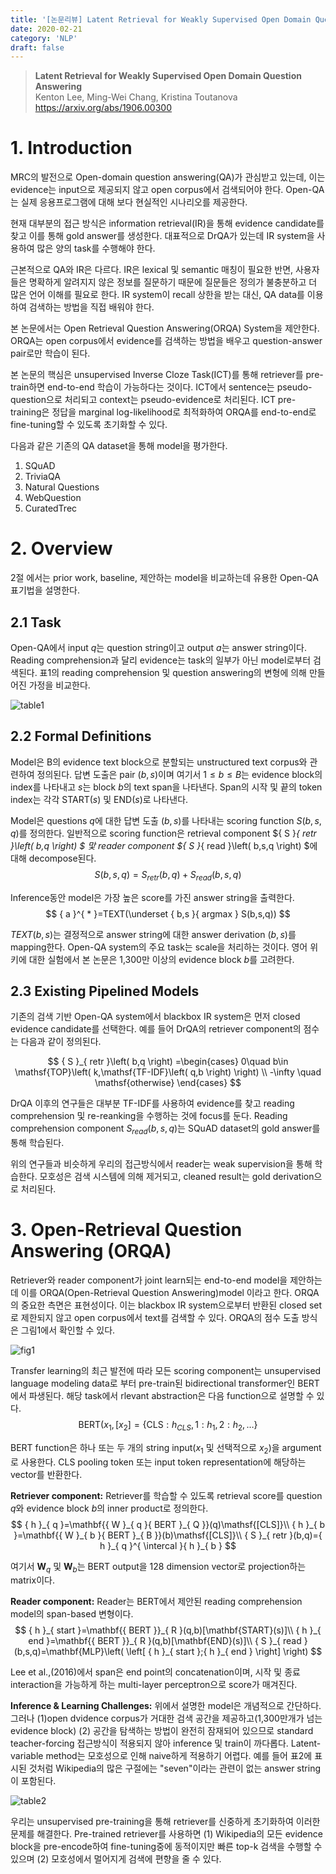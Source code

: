 ```yaml
---
title: '[논문리뷰] Latent Retrieval for Weakly Supervised Open Domain Question Answering'
date: 2020-02-21
category: 'NLP'
draft: false
---
```


> **Latent Retrieval for Weakly Supervised Open Domain Question Answering**  
Kenton Lee, Ming-Wei Chang, Kristina Toutanova  
https://arxiv.org/abs/1906.00300


# 1. Introduction
MRC의 발전으로 Open-domain question answering(QA)가 관심받고 있는데, 이는 evidence는 input으로 제공되지 않고 open corpus에서 검색되어야 한다.
Open-QA는 실제 응용프로그램에 대해 보다 현실적인 시나리오를 제공한다.

현재 대부분의 접근 방식은 information retrieval(IR)을 통해 evidence candidate를 찾고 이를 통해 gold answer를 생성한다.
대표적으로 DrQA가 있는데 IR system을 사용하여 많은 양의 task를 수행해야 한다.

근본적으로 QA와 IR은 다르다.
IR은 lexical 및 semantic 매칭이 필요한 반면, 사용자들은 명확하게 알려지지 않은 정보를 질문하기 때문에 질문들은 정의가 불충분하고 더 많은 언어 이해를 필요로 한다.
IR system이 recall 상한을 받는 대신, QA data를 이용하여 검색하는 방법을 직접 배워야 한다.

본 논문에서는 Open Retrieval Question Answering(ORQA) System을 제안한다.
ORQA는 open corpus에서 evidence를 검색하는 방법을 배우고 question-answer pair로만 학습이 된다.

본 논문의 핵심은 unsupervised Inverse Cloze Task(ICT)를 통해 retriever를 pre-train하면 end-to-end 학습이 가능하다는 것이다.
ICT에서 sentence는 pseudo-question으로 처리되고 context는 pseudo-evidence로 처리된다.
ICT pre-training은 정답을 marginal log-likelihood로 최적화하여 ORQA를 end-to-end로 fine-tuning할 수 있도록 초기화할 수 있다.

다음과 같은 기존의 QA dataset을 통해 model을 평가한다.
1. SQuAD
2. TriviaQA
3. Natural Questions
4. WebQuestion
5. CuratedTrec


# 2. Overview
2절 에서는 prior work, baseline, 제안하는 model을 비교하는데 유용한 Open-QA 표기법을 설명한다.

## 2.1 Task
Open-QA에서 input $q$는 question string이고 output $a$는 answer string이다.
Reading comprehension과 달리 evidence는 task의 일부가 아닌 model로부터 검색된다.
표1의 reading comprehension 및 question answering의 변형에 의해 만들어진 가정을 비교한다.

![table1](./img/orqa/table1.png)

## 2.2 Formal Definitions
Model은 B의 evidence text block으로 분할되는 unstructured text corpus와 관련하여 정의된다.
답변 도출은 pair $(b,s)$이며 여기서 $1\le b\le B$는 evidence block의 index를 나타내고 $s$는 block $b$의 text span을 나타낸다.
Span의 시작 및 끝의 token index는 각각 $\mathsf{START}(s)$ 및 $\mathsf{END}(s)$로 나타낸다.

Model은 questions $q$에 대한 답변 도출 $(b,s)$를 나타내는 scoring function $S(b,s,q)$를 정의한다.
일반적으로 scoring function은 retrieval component ${ S }_{ retr }\left( b,q \right) $ 맟 reader component ${ S }_{ read }\left( b,s,q \right) $에 대해 decompose된다.
$$
S(b,s,q)={ S }_{ retr }(b,q)+{ S }_{ read }(b,s,q)
$$

Inference동안 model은 가장 높은 score를 가진 answer string을 출력한다.
$$
{ a }^{ * }=TEXT(\underset { b,s }{ argmax } S(b,s,q))
$$

$TEXT(b,s)$는 결정적으로 answer string에 대한 answer derivation $(b,s)$를 mapping한다.
Open-QA system의 주요 task는 scale을 처리하는 것이다.
영어 위키에 대한 실험에서 본 논문은 1,300만 이상의 evidence block $b$를 고려한다.

## 2.3 Existing Pipelined Models
기존의 검색 기반 Open-QA system에서 blackbox IR system은 먼저 closed evidence candidate를 선택한다.
예를 들어 DrQA의 retriever component의 점수는 다음과 같이 정의된다.

$$
{ S }_{ retr }\left( b,q \right) =\begin{cases} 0\quad b\in \mathsf{TOP}\left( k,\mathsf{TF-IDF}\left( q,b \right)  \right)  \\ -\infty \quad \mathsf{otherwise} \end{cases}
$$

DrQA 이후의 연구들은 대부분 TF-IDF를 사용하여 evidence를 찾고 reading comprehension 및 re-reanking을 수행하는 것에 focus를 둔다.
Reading comprehension component ${ S }_{ read }(b,s,q)$는 SQuAD dataset의 gold answer를 통해 학습된다.

위의 연구들과 비슷하게 우리의 접근방식에서 reader는 weak supervision을 통해 학습한다.
모호성은 검색 시스템에 의해 제거되고, cleaned result는 gold derivation으로 처리된다.



# 3. Open-Retrieval Question Answering (ORQA)
Retriever와 reader component가 joint learn되는 end-to-end model을 제안하는데 이를 ORQA(Open-Retrieval Question Answering)model 이라고 한다.
ORQA의 중요한 측면은 표현성이다.
이는 blackbox IR system으로부터 반환된 closed set로 제한되지 않고 open corpus에서 text를 검색할 수 있다.
ORQA의 점수 도출 방식은 그림1에서 확인할 수 있다.

![fig1](./img/orqa/fig1.png)

Transfer learning의 최근 발전에 따라 모든 scoring component는 unsupervised language modeling data로 부터 pre-train된 bidirectional transformer인 BERT에서 파생된다.
해당 task에서 rlevant abstraction은 다음 function으로 설명할 수 있다.
$$
\mathsf{BERT}({ x }_{ 1 },\left[ { x }_{ 2 } \right] =\left\{ \mathsf{CLS}:{ h }_{ CLS },1:{ h }_{ 1 },2:{ h }_{ 2 },\dots  \right\}
$$

BERT function은 하나 또는 두 개의 string input(${x}_{1}$ 및 선택적으로 ${x}_{2}$)을 argument로 사용한다.
CLS pooling token 또는 input token representation에 해당하는 vector를 반환한다.

**Retriever component:**
Retriever를 학습할 수 있도록 retrieval score를 question $q$와 evidence block $b$의 inner product로 정의한다.  
$$
{ h }_{ q }=\mathbf{{ W }_{ q }{ BERT }_{ Q }}(q)\mathsf{[CLS]}\\ { h }_{ b }=\mathbf{{ W }_{ b }{ BERT }_{ B }}(b)\mathsf{[CLS]}\\ { S }_{ retr }(b,q)={ h }_{ q }^{ \intercal  }{ h }_{ b }
$$

여기서 $\mathbf{{ W }}_{ q }$ 및 $\mathbf{{ W }}_{ b }$는 BERT output을 128 dimension vector로 projection하는 matrix이다.

**Reader component:**
Reader는 BERT에서 제안된 reading comprehension model의 span-based 변형이다.  
$$
{ h }_{ start }=\mathbf{{ BERT }}_{ R }(q,b)[\mathbf{START}(s)]\\ { h }_{ end }=\mathbf{{ BERT }}_{ R }(q,b)[\mathbf{END}(s)]\\ { S }_{ read }(b,s,q)=\mathbf{MLP}\left( \left[ { h }_{ start };{ h }_{ end } \right]  \right)
$$

Lee et al.,(2016)에서 span은 end point의 concatenation이며, 시작 및 종료 interaction을 가능하게 하는 multi-layer perceptron으로 score가 매겨진다.

**Inference & Learning Challenges:**
위에서 설명한 model은 개념적으로 간단하다.
그러나 (1)open dvidence corpus가 거대한 검색 공간을 제공하고(1,300만개가 넘는 evidence block) (2) 공간을 탐색하는 방법이 완전히 잠재되어 있으므로 standard teacher-forcing 접근방식이 적용되지 않아 inference 및 train이 까다롭다.
Latent-variable method는 모호성으로 인해 naive하게 적용하기 어렵다.
예를 들어 표2에 표시된 것처럼 Wikipedia의 많은 구절에는 "seven"이라는 관련이 없는 answer string이 포함된다.

![table2](./img/orqa/table2.png)

우리는 unsupervised pre-training을 통해 retriever를 신중하게 초기화하여 이러한 문제를 해결한다.
Pre-trained retriever를 사용하면 (1) Wikipedia의 모든 evidence block을 pre-encode하여 fine-tuning중에 동적이지만 빠른 top-k 검색을 수행할 수 있으며 (2) 모호성에서 멀어지게 검색에 편향을 줄 수 있다.